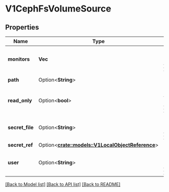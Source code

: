 # V1CephFsVolumeSource

## Properties

Name | Type | Description | Notes
------------ | ------------- | ------------- | -------------
**monitors** | **Vec<String>** | Required: Monitors is a collection of Ceph monitors More info: https://examples.k8s.io/volumes/cephfs/README.md#how-to-use-it | 
**path** | Option<**String**> | Optional: Used as the mounted root, rather than the full Ceph tree, default is / | [optional]
**read_only** | Option<**bool**> | Optional: Defaults to false (read/write). ReadOnly here will force the ReadOnly setting in VolumeMounts. More info: https://examples.k8s.io/volumes/cephfs/README.md#how-to-use-it | [optional]
**secret_file** | Option<**String**> | Optional: SecretFile is the path to key ring for User, default is /etc/ceph/user.secret More info: https://examples.k8s.io/volumes/cephfs/README.md#how-to-use-it | [optional]
**secret_ref** | Option<[**crate::models::V1LocalObjectReference**](v1.LocalObjectReference.md)> |  | [optional]
**user** | Option<**String**> | Optional: User is the rados user name, default is admin More info: https://examples.k8s.io/volumes/cephfs/README.md#how-to-use-it | [optional]

[[Back to Model list]](../README.md#documentation-for-models) [[Back to API list]](../README.md#documentation-for-api-endpoints) [[Back to README]](../README.md)


